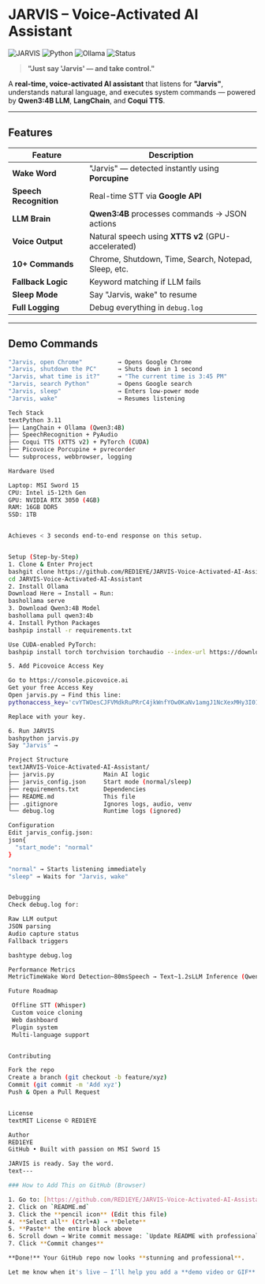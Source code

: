 # JARVIS – Voice-Activated AI Assistant

![JARVIS](https://img.shields.io/badge/JARVIS-AI_Assistant-blue?style=for-the-badge&logo=robot)
![Python](https://img.shields.io/badge/Python-3.11-blue?style=flat&logo=python)
![Ollama](https://img.shields.io/badge/Ollama-Qwen3:4B-green?style=flat&logo=ollama)
![Status](https://img.shields.io/badge/Status-Active-success)

> **"Just say 'Jarvis' — and take control."**

A **real-time, voice-activated AI assistant** that listens for **"Jarvis"**, understands natural language, and executes system commands — powered by **Qwen3:4B LLM**, **LangChain**, and **Coqui TTS**.

---

## Features

| Feature | Description |
|--------|-----------|
| **Wake Word** | "Jarvis" — detected instantly using **Porcupine** |
| **Speech Recognition** | Real-time STT via **Google API** |
| **LLM Brain** | **Qwen3:4B** processes commands → JSON actions |
| **Voice Output** | Natural speech using **XTTS v2** (GPU-accelerated) |
| **10+ Commands** | Chrome, Shutdown, Time, Search, Notepad, Sleep, etc. |
| **Fallback Logic** | Keyword matching if LLM fails |
| **Sleep Mode** | Say "Jarvis, wake" to resume |
| **Full Logging** | Debug everything in `debug.log` |

---

## Demo Commands

```bash
"Jarvis, open Chrome"          → Opens Google Chrome
"Jarvis, shutdown the PC"      → Shuts down in 1 second
"Jarvis, what time is it?"     → "The current time is 3:45 PM"
"Jarvis, search Python"        → Opens Google search
"Jarvis, sleep"                → Enters low-power mode
"Jarvis, wake"                 → Resumes listening

Tech Stack
textPython 3.11
├── LangChain + Ollama (Qwen3:4B)
├── SpeechRecognition + PyAudio
├── Coqui TTS (XTTS v2) + PyTorch (CUDA)
├── Picovoice Porcupine + pvrecorder
└── subprocess, webbrowser, logging

Hardware Used

Laptop: MSI Sword 15
CPU: Intel i5-12th Gen
GPU: NVIDIA RTX 3050 (4GB)
RAM: 16GB DDR5
SSD: 1TB


Achieves < 3 seconds end-to-end response on this setup.


Setup (Step-by-Step)
1. Clone & Enter Project
bashgit clone https://github.com/RED1EYE/JARVIS-Voice-Activated-AI-Assistant.git
cd JARVIS-Voice-Activated-AI-Assistant
2. Install Ollama
Download Here → Install → Run:
bashollama serve
3. Download Qwen3:4B Model
bashollama pull qwen3:4b
4. Install Python Packages
bashpip install -r requirements.txt

Use CUDA-enabled PyTorch:
bashpip install torch torchvision torchaudio --index-url https://download.pytorch.org/whl/cu118

5. Add Picovoice Access Key

Go to https://console.picovoice.ai
Get your free Access Key
Open jarvis.py → Find this line:
pythonaccess_key='cvYTWOesCJFVMdkRuPRrC4jkWnfYOw0KaNv1amgJ1NcXexMHy3I01g=='

Replace with your key.

6. Run JARVIS
bashpython jarvis.py
Say "Jarvis" →

Project Structure
textJARVIS-Voice-Activated-AI-Assistant/
├── jarvis.py              Main AI logic
├── jarvis_config.json     Start mode (normal/sleep)
├── requirements.txt       Dependencies
├── README.md              This file
├── .gitignore             Ignores logs, audio, venv
└── debug.log              Runtime logs (ignored)

Configuration
Edit jarvis_config.json:
json{
  "start_mode": "normal"
}

"normal" → Starts listening immediately
"sleep" → Waits for "Jarvis, wake"


Debugging
Check debug.log for:

Raw LLM output
JSON parsing
Audio capture status
Fallback triggers

bashtype debug.log

Performance Metrics
MetricTimeWake Word Detection~80msSpeech → Text~1.2sLLM Inference (Qwen3:4B)~1.5sTTS Generation~0.8sTotal Response< 3.0s

Future Roadmap

 Offline STT (Whisper)
 Custom voice cloning
 Web dashboard
 Plugin system
 Multi-language support


Contributing

Fork the repo
Create a branch (git checkout -b feature/xyz)
Commit (git commit -m 'Add xyz')
Push & Open a Pull Request


License
textMIT License © RED1EYE

Author
RED1EYE
GitHub • Built with passion on MSI Sword 15

JARVIS is ready. Say the word.
text---

### How to Add This on GitHub (Browser)

1. Go to: [https://github.com/RED1EYE/JARVIS-Voice-Activated-AI-Assistant](https://github.com/RED1EYE/JARVIS-Voice-Activated-AI-Assistant)
2. Click on `README.md`
3. Click the **pencil icon** (Edit this file)
4. **Select all** (Ctrl+A) → **Delete**
5. **Paste** the entire block above
6. Scroll down → Write commit message: `Update README with professional design`
7. Click **Commit changes**

**Done!** Your GitHub repo now looks **stunning and professional**.

Let me know when it's live — I’ll help you add a **demo video or GIF** next!
